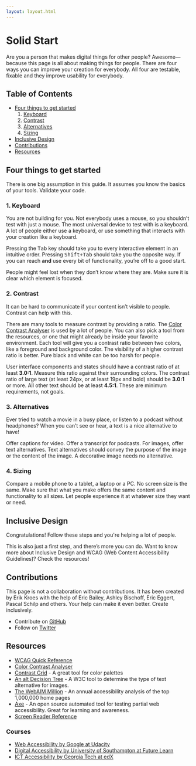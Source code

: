 ```yaml
---
layout: layout.html
---
```


# Solid Start

Are you a person that makes digital things for other people? Awesome—because this page is all about making things for people. There are four ways you can improve your creation for everybody. All four are testable, fixable and they improve usability for everybody.

## Table of Contents

<ul>
  <li><a href="#four-things">Four things to get started</a>
    <ol>
      <li><a href="#keyboard">Keyboard</a></li>
      <li><a href="#contrast">Contrast</a></li>
      <li><a href="#alternatives">Alternatives</a></li>
      <li><a href="#sizing">Sizing</a></li>
    </ol>
  </li>
  <li><a href="#inclusive-design">Inclusive Design</a></li>
  <li><a href="#contributions">Contributions</a></li>
  <li><a href="#resources">Resources</a></li>
</ul>

<h2 id="four-things">Four things to get started</h2>

There is one big assumption in this guide. It assumes you know the basics of your tools. Validate your code.

<h3 id="keyboard">1. Keyboard</h3>

You are not building for you.
Not everybody uses a mouse, so you shouldn’t test with just a mouse. The most universal device to test with is a keyboard. A lot of people either use a keyboard, or use something that interacts with your creation like a keyboard.

Pressing the <kbd>Tab</kbd> key should take you to every interactive element in an intuitive order. Pressing <kbd>Shift+Tab</kbd> should take you the opposite way. If you can reach **and** use every bit of functionality, you’re off to a good start.

People might feel lost when they don’t know where they are. Make sure it is clear which element is focused.

<h3 id="contrast">2. Contrast</h3>

It can be hard to communicate if your content isn’t visible to people. Contrast can help with this. 

There are many tools to measure contrast by providing a ratio. The [Color Contrast Analyser](https://developer.paciellogroup.com/resources/contrastanalyser/) is used by a lot of people. You can also pick a tool from the resources, or one that might already be inside your favorite environment. Each tool will give you a contrast ratio between two colors, like a foreground and background color. The visibility of a higher contrast ratio is better. Pure black and white can be too harsh for people.

User interface components and states should have a contrast ratio of at least **3.0:1**. Measure this ratio against their surrounding colors. The contrast ratio of large text (at least 24px, or at least 19px and bold) should be **3.0:1** or more. All other text should be at least **4.5:1**. These are minimum requirements, not goals.

<h3 id="alternatives">3. Alternatives</h3>

Ever tried to watch a movie in a busy place, or listen to a podcast without headphones? When you can’t see or hear, a text is a nice alternative to have! 

Offer captions for video. Offer a transcript for podcasts. For images, offer text alternatives. Text alternatives should convey the purpose of the image or the content of the image. A decorative image needs no alternative.

<h3 id="sizing">4. Sizing</h3>

Compare a mobile phone to a tablet, a laptop or a PC. No screen size is the same. Make sure that what you make offers the same content and functionality to all sizes. Let people experience it at whatever size they want or need.

<h2 id="inclusive-design">Inclusive Design</h2>

Congratulations! Follow these steps and you're helping a lot of people. 

This is also just a first step, and there’s more you can do. Want to know more about Inclusive Design and WCAG (Web Content Accessibility Guidelines)? Check the resources!

<h2 id="contributions">Contributions</h2>

This page is not a collaboration without contributions. It has been created by Erik Kroes with the help of Eric Bailey, Ashley Bischoff, Eric Eggert, Pascal Schilp and others. Your help can make it even better. Create inclusively.

- Contribute on [GitHub](https://github.com/erikkroes/solidStart)
- Follow on [Twitter](https://twitter.com/erikKroes)

<h2 id="resources">Resources</h2>

- [WCAG Quick Reference](https://www.w3.org/WAI/WCAG21/quickref/)
- [Color Contrast Analyser](https://developer.paciellogroup.com/resources/contrastanalyser/)
- [Contrast Grid](https://contrast-grid.eightshapes.com/) - A great tool for color palettes
- [An alt Decision Tree](https://www.w3.org/WAI/tutorials/images/decision-tree/) - A W3C tool to determine the type of text alternative for images.
- [The WebAIM Million](https://webaim.org/projects/million/) - An annual accessibility analysis of the top 1,000,000 home pages
- [Axe](https://www.deque.com/axe/) - An open source automated tool for testing partial web accessibility. Great for learning and awareness.
- [Screen Reader Reference](https://dequeuniversity.com/screenreaders/)

<h3 id="courses">Courses</h3>

- [Web Accessibility by Google at Udacity](https://www.udacity.com/course/web-accessibility--ud891)
- [Digital Accessibility by University of Southampton at Future Learn](https://www.futurelearn.com/courses/digital-accessibility)
- [ICT Accessibility by Georgia Tech at edX](https://www.edx.org/course/information-and-communication-technology-ict-acces)
